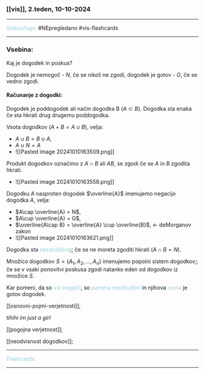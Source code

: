 ### [[vis]], 2.teden, 10-10-2024
---

<font color="#92cddc">Status/tags:</font> #NEpregledano #vis-flashcards

---

### Vsebina:

Kaj je dogodek in poskus?

Dogodek je nemogoč - $N$, če se nikoli ne zgodi, dogodek je gotov - $G$, če se vedno zgodi.

#### Računanje z dogodki:
Dogodek je poddogodek ali način dogodka B ($A \subset B$). Dogodka sta enaka če sta hkrati drug drugemu poddogodka.

Vsota dogodkov ($A + B = A \cup B$), velja:
- $A \cup B = B \cup A$,
- $A \cup N = A$
- ![[Pasted image 20241010163509.png]]

Produkt dogodkov označimo z $A \cap B$ ali $AB$, se zgodi če se $A$ in $B$ zgodita hkrati.
- ![[Pasted image 20241010163558.png]]

Dogodku $A$ nasproten dogodek $\overline{A}$ imenujemo negacijo dogodka $A$, velja:
- $A\cap \overline{A} = N$,
- $A\cup \overline{A} = G$,
- $\overline{A\cap B} = \overline{A} \cup \overline{B}$, <- deMorganov zakon
- ![[Pasted image 20241010163621.png]]

Dogodka sta <font color="#92cddc">nezdružljiva</font>;; če se ne moreta zgoditi hkrati ($A \cap B = N$).

Množico dogodkov $S = \{A_1, A_2, ..., A_n\}$ imenujemo popolni sistem dogodkov;; če se v vsaki ponovitvi poskusa zgodi natanko eden od dogodkov iz množice $S$.

Kar pomeni, da so <font color="#92cddc">vsi mogoči</font>, so <font color="#92cddc">paroma nezdružljivi</font> in njihova <font color="#92cddc">vsota</font> je gotov dogodek.

[[osnovni-pojmi-verjetnosti]]; 

$tihihi \ im \ just \ a \ girl$     

[[pogojna verjetnost]];

[[neodvisnost dogodkov]];

---

<font color="#92cddc">Flashcards:</font>



---

